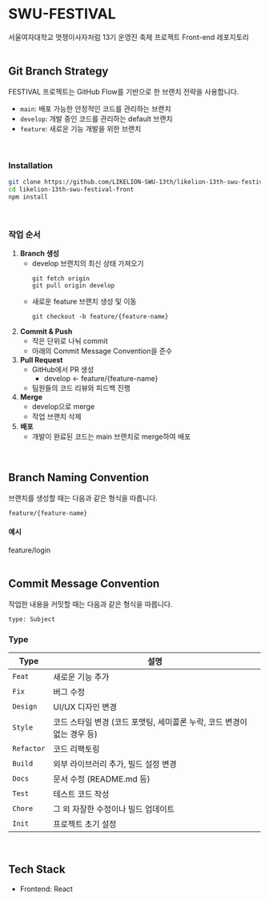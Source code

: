 # SWU-FESTIVAL
서울여자대학교 멋쟁이사자처럼 13기 운영진 축제 프로젝트 Front-end 레포지토리
<br>
<br>

## Git Branch Strategy
FESTIVAL 프로젝트는 GitHub Flow를 기반으로 한 브랜치 전략을 사용합니다.
- `main`: 배포 가능한 안정적인 코드를 관리하는 브랜치
- `develop`: 개발 중인 코드를 관리하는 default 브랜치
- `feature`: 새로운 기능 개발을 위한 브랜치
<br>

### Installation
```bash
git clone https://github.com/LIKELION-SWU-13th/likelion-13th-swu-festival-front.git
cd likelion-13th-swu-festival-front
npm install
```
<br>

### 작업 순서
1. **Branch 생성**
   - develop 브랜치의 최신 상태 가져오기
      ```
      git fetch origin
      git pull origin develop
      ```
    - 새로운 feature 브랜치 생성 및 이동
      ```
      git checkout -b feature/{feature-name}
      ```
2. **Commit & Push**
    - 작은 단위로 나눠 commit
    - 아래의 Commit Message Convention을 준수
3. **Pull Request**
    - GitHub에서 PR 생성
      - develop ← feature/{feature-name}
    - 팀원들의 코드 리뷰와 피드백 진행
4. **Merge**
    - develop으로 merge
    - 작업 브랜치 삭제
5. **배포**
    - 개발이 완료된 코드는 main 브랜치로 merge하여 배포
<br>

## Branch Naming Convention
브랜치를 생성할 때는 다음과 같은 형식을 따릅니다.
```
feature/{feature-name}
```
#### 예시
feature/login  
<br>

## Commit Message Convention
작업한 내용을 커밋할 때는 다음과 같은 형식을 따릅니다.
```
type: Subject
```
### Type
| Type | 설명 |
|------|------|
| `Feat` | 새로운 기능 추가 |
| `Fix` | 버그 수정 |
| `Design` | UI/UX 디자인 변경 |
| `Style` | 코드 스타일 변경 (코드 포맷팅, 세미콜론 누락, 코드 변경이 없는 경우 등) |
| `Refactor` | 코드 리팩토링 |
| `Build` | 외부 라이브러리 추가, 빌드 설정 변경 |
| `Docs` | 문서 수정 (README.md 등) |
| `Test` | 테스트 코드 작성 |
| `Chore` | 그 외 자잘한 수정이나 빌드 업데이트 |
| `Init` | 프로젝트 초기 설정 |
<br>

## Tech Stack
- Frontend: React